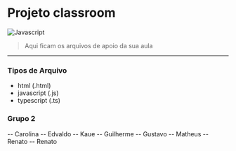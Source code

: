 # Projeto classroom

![Javascript](https://upload.wikimedia.org/wikipedia/commons/thumb/9/99/Unofficial_JavaScript_logo_2.svg/260px-Unofficial_JavaScript_logo_2.svg.png "Javascript")

> Aqui ficam os arquivos de apoio da sua aula

 ---
 
 ### Tipos de Arquivo
 - html (.html)
 - javascript (.js)
 - typescript (.ts)

 ### Grupo 2

-- Carolina
-- Edvaldo
-- Kaue
-- Guilherme
-- Gustavo
-- Matheus
-- Renato
-- Renato

###